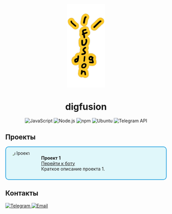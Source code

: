 <p align="center">
  <img src="media/digfusionYellow.PNG" alt="Logo" width="120">
</p>
<h1 align="center">digfusion</h1>

<div align="center">
  
  ![JavaScript](https://img.shields.io/badge/-JavaScript-F7DF1E?style=for-the-badge&logo=javascript&logoColor=black)
  ![Node.js](https://img.shields.io/badge/-Node.js-339933?style=for-the-badge&logo=node.js&logoColor=white)
  ![npm](https://img.shields.io/badge/-npm-CB3837?style=for-the-badge&logo=npm&logoColor=white)
  ![Ubuntu](https://img.shields.io/badge/-Ubuntu-E95420?style=for-the-badge&logo=ubuntu&logoColor=white)
  ![Telegram API](https://img.shields.io/badge/-Telegram%20API-2CA5E0?style=for-the-badge&logo=telegram&logoColor=white)
  
</div>

## Проекты

<div style="display: flex; align-items: center; border: 2px solid #2CA5E0; border-radius: 10px; padding: 10px; margin-bottom: 10px; background-color: #E0F7FA;">
  <img src="media/project1.png" alt="Проект 1" width="80" height="80" style="border-radius: 50%; margin-right: 20px;">
  <div>
    <strong>Проект 1</strong><br>
    <a href="https://t.me/your_bot_1_link">Перейти к боту</a><br>
    Краткое описание проекта 1.
  </div>
</div>

## Контакты

<p align="left">
  <a href="https://t.me/your_telegram_profile">
    <img src="https://img.shields.io/badge/Telegram-0088CC?style=for-the-badge&logo=telegram&logoColor=white" alt="Telegram">
  </a>
  <a href="mailto:your_email@example.com">
    <img src="https://img.shields.io/badge/Email-D14836?style=for-the-badge&logo=gmail&logoColor=white" alt="Email">
  </a>
</p>

<!---
## Обо мне
- 🔭 Сейчас работаю над [Проектом]
- 🌱 Изучаю **[Технологии]**
- 💬 Спрашивайте меня о **[Ваши Специализации]**
- 📫 Свяжитесь со мной: [email@example.com](mailto:email@example.com)

## Статистика GitHub
![Ваша статистика](https://github-readme-stats.vercel.app/api?qu1z3x&show_icons=true&theme=radical)
-->
